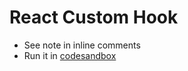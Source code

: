 # React Custom Hook

- See note in inline comments
- Run it in [codesandbox](https://codesandbox.io/s/vigilant-leakey-ib3nhv?file=/src/components/Cart/Cart.js)
